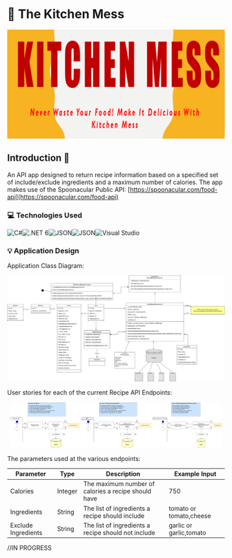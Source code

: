 # :green_salad: The Kitchen Mess

![](https://github.com/Hayley96/TheKitchenMess/blob/a22bed67a717df2b4fc774b4f28e8a768b7b57bf/Banner.png)

## Introduction :wave:
An API app designed to return recipe information based on a specified set of include/exclude ingredients and a maximum number of calories. The app makes use of the Spoonacular Public API: [https://spoonacular.com/food-api](https://spoonacular.com/food-api)

### 💻 Technologies Used

<p float="left">
<img align="left" alt="C#" src="https://img.shields.io/badge/C%23-239120?style=for-the-badge&logo=c-sharp&logoColor=white" />
<img align="left" alt=".NET 6" src="https://img.shields.io/badge/.NET-512BD4?style=for-the-badge&logo=dotnet&logoColor=white" />
<img align="left" alt="JSON"  src="https://img.shields.io/badge/PostgreSQL-316192?style=for-the-badge&logo=postgresql&logoColor=white" />
<img align="left" alt="JSON"  src="https://img.shields.io/badge/json-5E5C5C?style=for-the-badge&logo=json&logoColor=white" />
<img align="left" alt="Visual Studio" src="https://img.shields.io/badge/Visual_Studio-5C2D91?style=for-the-badge&logo=visual%20studio&logoColor=white" />
</p>
</br>

### 💡 Application Design 

Application Class Diagram: 

![TheKitchenMessArchitecture](https://github.com/Hayley96/TheKitchenMess/blob/main/TheKitchenMessApp%20UML.png)

User stories for each of the current Recipe API Endpoints:

<p float="left" align="middle">
  <img title="Calories Only Endpoint" src="https://github.com/Hayley96/TheKitchenMess/blob/main/User%20Story%20Get%20Recipes.png" width="32%" Height="32%" />
  <img title="Ingredients and Calories Only Endpoint" src="https://github.com/Hayley96/TheKitchenMess/blob/main/User%20Story%20Get%20Recipes%20Using%20Ingredients.png" width="32%"  Height="32%" /> 
  <img title="Include/Exclude Ingredients and Calories Only Endpoint" src="https://github.com/Hayley96/TheKitchenMess/blob/main/User%20Story%20Get%20Recipes%20Using%20Ingredients%20and%20Exclude%20Ingredients.png" width="32%" Height="32%" />
</p>

The parameters used at the various endpoints: 

| Parameter            | Type			| Description										                       | Example Input			     |
| ---------------------| ---------| -----------------------------------------------------| ------------------------|
| Calories             | Integer  | The maximum number of calories a recipe should have  | 750                     |
| Ingredients          | String   | The list of ingredients a recipe should include      | tomato or tomato,cheese | 
| Exclude Ingredients  | String   | The list of ingredients a recipe should not include  | garlic or garlic,tomato |

//IN PROGRESS
